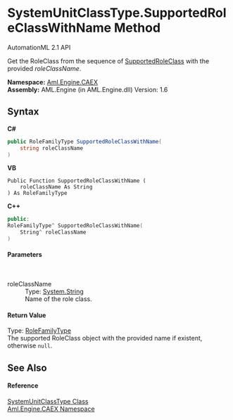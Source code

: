 # SystemUnitClassType.SupportedRoleClassWithName Method 
AutomationML 2.1 API 

Get the RoleClass from the sequence of <a href="P_Aml_Engine_CAEX_SystemUnitClassType_SupportedRoleClass">SupportedRoleClass</a> with the provided *roleClassName*.

**Namespace:**&nbsp;<a href="N_Aml_Engine_CAEX">Aml.Engine.CAEX</a><br />**Assembly:**&nbsp;AML.Engine (in AML.Engine.dll) Version: 1.6

## Syntax

**C#**<br />
``` C#
public RoleFamilyType SupportedRoleClassWithName(
	string roleClassName
)
```

**VB**<br />
``` VB
Public Function SupportedRoleClassWithName ( 
	roleClassName As String
) As RoleFamilyType
```

**C++**<br />
``` C++
public:
RoleFamilyType^ SupportedRoleClassWithName(
	String^ roleClassName
)
```


#### Parameters
&nbsp;<dl><dt>roleClassName</dt><dd>Type: <a href="https://docs.microsoft.com/dotnet/api/system.string" target="_parent" rel="noopener noreferrer">System.String</a><br />Name of the role class.</dd></dl>

#### Return Value
Type: <a href="T_Aml_Engine_CAEX_RoleFamilyType">RoleFamilyType</a><br />The supported RoleClass object with the provided name if existent, otherwise `null`.

## See Also


#### Reference
<a href="T_Aml_Engine_CAEX_SystemUnitClassType">SystemUnitClassType Class</a><br /><a href="N_Aml_Engine_CAEX">Aml.Engine.CAEX Namespace</a><br />